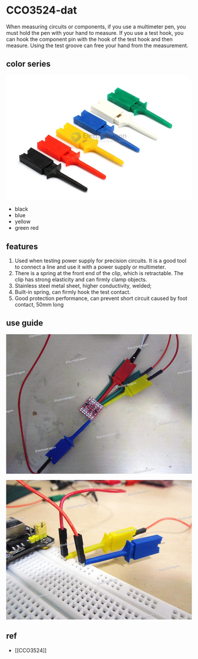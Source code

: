 
# CCO3524-dat


When measuring circuits or components, if you use a multimeter pen, you must hold the pen with your hand to measure. If you use a test hook, you can hook the component pin with the hook of the test hook and then measure. Using the test groove can free your hand from the measurement.


## color series 

![](2024-10-04-18-01-24.png)

- black
- blue
- yellow
- green red


## features 

1. Used when testing power supply for precision circuits. It is a good tool to connect a line and use it with a power supply or multimeter.
2. There is a spring at the front end of the clip, which is retractable. The clip has strong elasticity and can firmly clamp objects.
3. Stainless steel metal sheet, higher conductivity, welded;
4. Built-in spring, can firmly hook the test contact.
5. Good protection performance, can prevent short circuit caused by foot contact, 50mm long

## use guide 

![](2024-01-13-11-27-21.png)

![](2024-01-13-11-27-36.png)


## ref 

- [[CCO3524]]